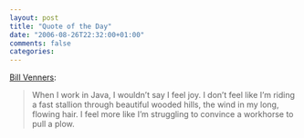 ```yaml
---
layout: post
title: "Quote of the Day"
date: "2006-08-26T22:32:00+01:00"
comments: false
categories: 
---
```


<p><a href="http://www.artima.com/weblogs/viewpost.jsp?thread=173229">Bill Venners</a>:</p>

<blockquote>
<p>When I work in Java, I wouldn&#8217;t say I feel joy. I don&#8217;t feel like I&#8217;m riding a fast stallion through beautiful wooded hills, the wind in my long, flowing hair. I feel more like I&#8217;m struggling to convince a workhorse to pull a plow.</p>
</blockquote>



